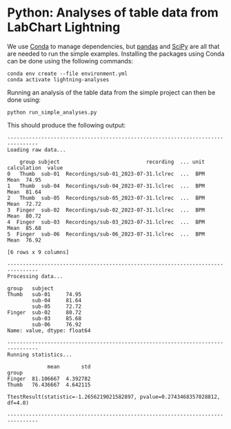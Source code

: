 # Python: Analyses of table data from LabChart Lightning

We use [Conda](https://conda.io) to manage dependencies, but
[pandas](https://pandas.pydata.org/) and [SciPy](https://scipy.org/) are all
that are needed to run the simple examples. Installing the packages using Conda
can be done using the following commands:
```shell
conda env create --file environment.yml
conda activate lightning-analyses
```

Running an analysis of the table data from the simple project can then be done
using:
```shell
python run_simple_analyses.py
```

This should produce the following output:
```
--------------------------------------------------------------------------------
Loading raw data...

    group subject                            recording  ... unit calculation  value
0   Thumb  sub-01  Recordings/sub-01_2023-07-31.lclrec  ...  BPM        Mean  74.95
1   Thumb  sub-04  Recordings/sub-04_2023-07-31.lclrec  ...  BPM        Mean  81.64
2   Thumb  sub-05  Recordings/sub-05_2023-07-31.lclrec  ...  BPM        Mean  72.72
3  Finger  sub-02  Recordings/sub-02_2023-07-31.lclrec  ...  BPM        Mean  80.72
4  Finger  sub-03  Recordings/sub-03_2023-07-31.lclrec  ...  BPM        Mean  85.68
5  Finger  sub-06  Recordings/sub-06_2023-07-31.lclrec  ...  BPM        Mean  76.92

[6 rows x 9 columns]

--------------------------------------------------------------------------------
Processing data...

group   subject
Thumb   sub-01     74.95
        sub-04     81.64
        sub-05     72.72
Finger  sub-02     80.72
        sub-03     85.68
        sub-06     76.92
Name: value, dtype: float64

--------------------------------------------------------------------------------
Running statistics...

             mean       std
group
Finger  81.106667  4.392782
Thumb   76.436667  4.642115

TtestResult(statistic=-1.2656219021582897, pvalue=0.2743468357028812, df=4.0)

--------------------------------------------------------------------------------
```
